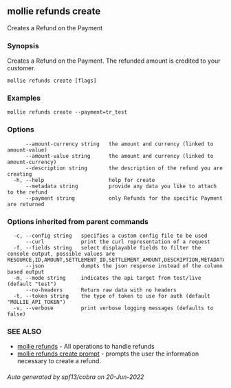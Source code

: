 ## mollie refunds create

Creates a Refund on the Payment

### Synopsis

Creates a Refund on the Payment. The refunded amount is credited to your customer.

```
mollie refunds create [flags]
```

### Examples

```
mollie refunds create --payment=tr_test
```

### Options

```
      --amount-currency string   the amount and currency (linked to amount-value)
      --amount-value string      the amount and currency (linked to amount-currency)
      --description string       the description of the refund you are creating
  -h, --help                     help for create
      --metadata string          provide any data you like to attach to the refund
      --payment string           only Refunds for the specific Payment are returned
```

### Options inherited from parent commands

```
  -c, --config string   specifies a custom config file to be used
      --curl            print the curl representation of a request
  -f, --fields string   select displayable fields to filter the console output, possible values are RESOURCE,ID,AMOUNT,SETTLEMENT_ID,SETTLEMENT_AMOUNT,DESCRIPTION,METADATA,STATUS,PAYMENT_ID,ORDER_ID,CREATED_AT
      --json            dumpts the json response instead of the column based output
  -m, --mode string     indicates the api target from test/live (default "test")
      --no-headers      Return raw data with no headers
  -t, --token string    the type of token to use for auth (default "MOLLIE_API_TOKEN")
  -v, --verbose         print verbose logging messages (defaults to false)
```

### SEE ALSO

* [mollie refunds](mollie_refunds.md)	 - All operations to handle refunds
* [mollie refunds create prompt](mollie_refunds_create_prompt.md)	 - prompts the user the information necessary to create a refund.

###### Auto generated by spf13/cobra on 20-Jun-2022
